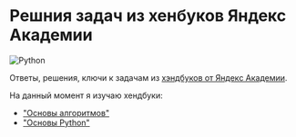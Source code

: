 # Решния задач из хенбуков Яндекс Академии

![Python](https://img.shields.io/badge/python-3670A0?style=for-the-badge&logo=python&logoColor=ffdd54)

Ответы, решения, ключи к задачам из [хэндбуков от Яндекс Академии](https://academy.yandex.ru/handbook).

На данный момент я изучаю хендбуки:
* ["Основы алгоритмов"](https://academy.yandex.ru/handbook/algorithms)
* ["Основы Python"](https://academy.yandex.ru/handbook/python)